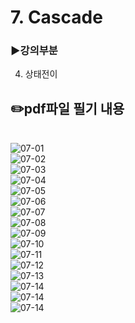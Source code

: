 # 7. Cascade
### ▶️강의부분
4. 상태전이

## ✏️pdf파일 필기 내용
</br>![07-01](img/07-01.png)
</br>![07-02](img/07-02.jpg)
</br>![07-03](img/07-03.jpg)
</br>![07-04](img/07-04.jpg)
</br>![07-05](img/07-05.jpg)
</br>![07-06](img/07-06.jpg)
</br>![07-07](img/07-07.jpg)
</br>![07-08](img/07-08.jpg)
</br>![07-09](img/07-09.jpg)
</br>![07-10](img/07-10.jpg)
</br>![07-11](img/07-11.jpg)
</br>![07-12](img/07-12.jpg)
</br>![07-13](img/07-13.jpg)
</br>![07-14](img/07-14.jpg)
</br>![07-14](img/07-15.jpg)
</br>![07-14](img/07-16.jpg)
